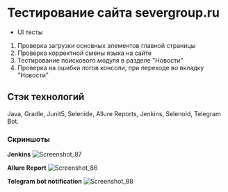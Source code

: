 # Тестирование сайта severgroup.ru
- UI тесты
1. Проверка загрузки основных элементов главной страницы
2. Проверка корректной смены языка на сайте  
3. Тестирование поискового модуля в разделе "Новости"
4. Проверка на ошибки логов консоли, при переходе во вкладку "Новости"

## Стэк технологий
Java, Gradle, Junit5, Selenide, Allure Reports, Jenkins, Selenoid, Telegram Bot.

### Скриншоты
****Jenkins****
![Screenshot_87](https://user-images.githubusercontent.com/54593962/111088755-c9c9ae80-8539-11eb-833f-dc1f88ee0c3e.png)

****Allure Report****
![Screenshot_86](https://user-images.githubusercontent.com/54593962/111088707-84a57c80-8539-11eb-8218-f1591765305d.png)

****Telegram bot notification****
![Screenshot_88](https://user-images.githubusercontent.com/54593962/111088785-ee258b00-8539-11eb-988c-665f148214a3.png)
